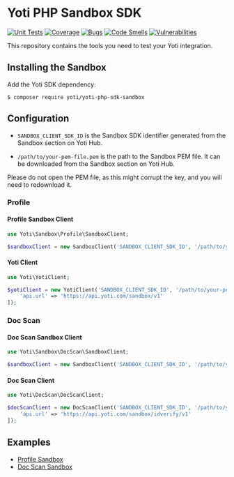 # Yoti PHP Sandbox SDK

[![Unit Tests](https://github.com/getyoti/yoti-php-sdk-sandbox/actions/workflows/tests.yaml/badge.svg)](https://github.com/getyoti/yoti-php-sdk-sandbox/actions/workflows/tests.yaml)
[![Coverage](https://sonarcloud.io/api/project_badges/measure?project=getyoti%3Aphp-sandbox&metric=coverage)](https://sonarcloud.io/dashboard?id=getyoti%3Aphp-sandbox)
[![Bugs](https://sonarcloud.io/api/project_badges/measure?project=getyoti%3Aphp-sandbox&metric=bugs)](https://sonarcloud.io/dashboard?id=getyoti%3Aphp-sandbox)
[![Code Smells](https://sonarcloud.io/api/project_badges/measure?project=getyoti%3Aphp-sandbox&metric=code_smells)](https://sonarcloud.io/dashboard?id=getyoti%3Aphp-sandbox)
[![Vulnerabilities](https://sonarcloud.io/api/project_badges/measure?project=getyoti%3Aphp-sandbox&metric=vulnerabilities)](https://sonarcloud.io/dashboard?id=getyoti%3Aphp-sandbox)

This repository contains the tools you need to test your Yoti integration.

## Installing the Sandbox

Add the Yoti SDK dependency:

```console
$ composer require yoti/yoti-php-sdk-sandbox
```

## Configuration

* `SANDBOX_CLIENT_SDK_ID` is the Sandbox SDK identifier generated from the Sandbox section on Yoti Hub.

* `/path/to/your-pem-file.pem` is the path to the Sandbox PEM file. It can be downloaded from the Sandbox section on Yoti Hub.

Please do not open the PEM file, as this might corrupt the key, and you will need to redownload it.

### Profile

#### Profile Sandbox Client
```php
use Yoti\Sandbox\Profile\SandboxClient;

$sandboxClient = new SandboxClient('SANDBOX_CLIENT_SDK_ID', '/path/to/your-pem-file.pem');
```

#### Yoti Client
```php
use Yoti\YotiClient;

$yotiClient = new YotiClient('SANDBOX_CLIENT_SDK_ID', '/path/to/your-pem-file.pem', [
    'api.url' => 'https://api.yoti.com/sandbox/v1'
]);
```

### Doc Scan

#### Doc Scan Sandbox Client
```php
use Yoti\Sandbox\DocScan\SandboxClient;

$sandboxClient = new SandboxClient('SANDBOX_CLIENT_SDK_ID', '/path/to/your-pem-file.pem');
```

#### Doc Scan Client
```php
use Yoti\DocScan\DocScanClient;

$docScanClient = new DocScanClient('SANDBOX_CLIENT_SDK_ID', '/path/to/your-pem-file.pem', [
    'api.url' => 'https://api.yoti.com/sandbox/idverify/v1'
]);
```

## Examples

- [Profile Sandbox](examples/profile)
- [Doc Scan Sandbox](examples/doc-scan)
